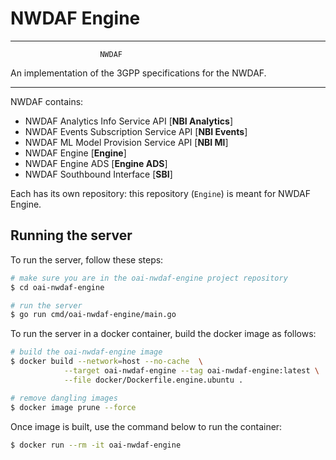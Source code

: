 # NWDAF Engine

----------------------------------------------------------

                        NWDAF
An implementation of the 3GPP specifications for the NWDAF.

----------------------------------------------------------

NWDAF contains:

- NWDAF Analytics Info Service API [**NBI Analytics**]
- NWDAF Events Subscription Service API [**NBI Events**]
- NWDAF ML Model Provision Service API [**NBI Ml**]
- NWDAF Engine [**Engine**]
- NWDAF Engine ADS [**Engine ADS**]
- NWDAF Southbound Interface [**SBI**]

Each has its own repository: this repository (`Engine`) is meant for NWDAF Engine.


## Running the server
To run the server, follow these steps:

```bash
# make sure you are in the oai-nwdaf-engine project repository
$ cd oai-nwdaf-engine

# run the server
$ go run cmd/oai-nwdaf-engine/main.go
```

To run the server in a docker container, build the docker image as follows:
```bash
# build the oai-nwdaf-engine image
$ docker build --network=host --no-cache  \
            --target oai-nwdaf-engine --tag oai-nwdaf-engine:latest \
            --file docker/Dockerfile.engine.ubuntu .

# remove dangling images
$ docker image prune --force
```

Once image is built, use the command below to run the container:
```bash
$ docker run --rm -it oai-nwdaf-engine
```